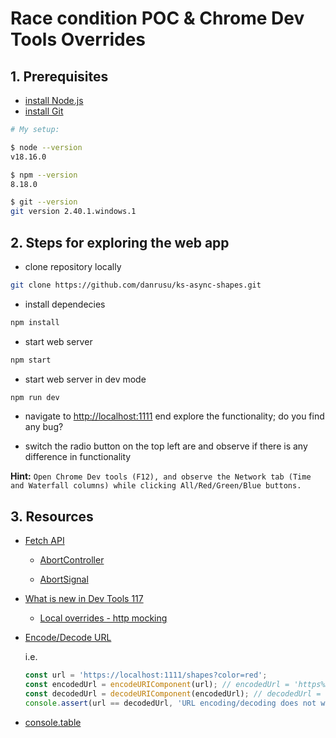 # Race condition POC & Chrome Dev Tools Overrides

## 1. Prerequisites

- [install Node.js](https://nodejs.org/ro/download)
- [install Git](https://git-scm.com/downloads)

```bash
# My setup:

$ node --version
v18.16.0

$ npm --version
8.18.0

$ git --version
git version 2.40.1.windows.1
```

## 2. Steps for exploring the web app

- clone repository locally

```bash
git clone https://github.com/danrusu/ks-async-shapes.git
```

- install dependecies

```bash
npm install
```

- start web server

```bash
npm start
```

- start web server in dev mode

```bash
npm run dev
```

- navigate to [http://localhost:1111](http://localhost:1111) end explore the functionality; do you find any bug?

- switch the radio button on the top left are and observe if there is any difference in functionality

**Hint:** `Open Chrome Dev tools (F12), and observe the Network tab (Time and Waterfall columns) while clicking All/Red/Green/Blue buttons.`

## 3. Resources

- [Fetch API](https://developer.mozilla.org/en-US/docs/Web/API/Fetch_API/Using_Fetch)

  - [AbortController](https://developer.mozilla.org/en-US/docs/Web/API/AbortController)

  - [AbortSignal](https://developer.mozilla.org/en-US/docs/Web/API/AbortSignal)

- [What is new in Dev Tools 117](https://developer.chrome.com/blog/new-in-devtools-117/)

  - [Local overrides - http mocking](https://developer.chrome.com/docs/devtools/overrides/)

- [Encode/Decode URL](https://developer.mozilla.org/en-US/docs/Web/JavaScript/Reference/Global_Objects/decodeURIComponent)

  i.e.

  ```javascript
  const url = 'https://localhost:1111/shapes?color=red';
  const encodedUrl = encodeURIComponent(url); // encodedUrl = 'https%3A%2F%2Flocalhost%3A1111%2Fshapes%3Fcolor%3Dred'
  const decodedUrl = decodeURIComponent(encodedUrl); // decodedUrl = 'https://localhost:1111/shapes?color=red'
  console.assert(url == decodedUrl, 'URL encoding/decoding does not work!');
  ```

- [console.table](https://developer.mozilla.org/en-US/docs/Web/API/console/table)
